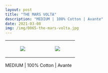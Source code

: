 ```yaml
---
layout: post
title: "THE MARS VOLTA"
description: "MEDIUM | 100% Cotton | Avante"
date: 2021-03-08
img: /img/0065-the-mars-volta.jpg
---
```




<table style="width:100%;"><tr><td style="vertical-align:top;">
      <figure class="tmblr-full" data-orig-height="2048" data-orig-width="1365" data-orig-src="https://concertshirts.netlify.app/shirts/0065/0065-01.jpg"><img src="https://64.media.tumblr.com/476b8d1f57d51549ae3bf1fe5fd7d049/7b1294eb525b101a-9d/s540x810/0ee3196c6b43be86e2fcbbe91d3614d3d64e39d9.jpg" data-orig-height="2048" data-orig-width="1365" data-orig-src="https://concertshirts.netlify.app/shirts/0065/0065-01.jpg"/></figure></td>
    <td style="vertical-align:top;">
      <figure class="tmblr-full" data-orig-height="2048" data-orig-width="1365" data-orig-src="https://concertshirts.netlify.app/shirts/0065/0065-02.jpg"><img src="https://64.media.tumblr.com/4f372197eb6a9e0be9dca50a328cc13e/7b1294eb525b101a-4a/s540x810/abdcf5bf85b1a7cc34d61f2b6b026818eb93ba04.jpg" data-orig-height="2048" data-orig-width="1365" data-orig-src="https://concertshirts.netlify.app/shirts/0065/0065-02.jpg"/></figure></td>
  </tr></table><p>
  MEDIUM | 100% Cotton | Avante
</p>
